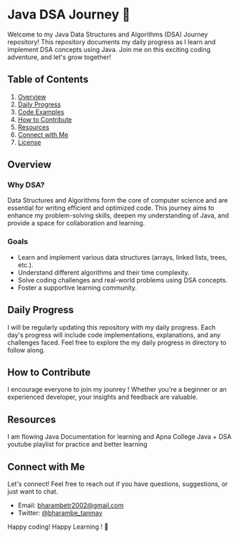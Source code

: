 # Java DSA Journey 🚀

Welcome to my Java Data Structures and Algorithms (DSA) Journey repository! This repository documents my daily progress as I learn and implement DSA concepts using Java. Join me on this exciting coding adventure, and let's grow together!

## Table of Contents

1. [Overview](#overview)
2. [Daily Progress](#daily-progress)
3. [Code Examples](#code-examples)
4. [How to Contribute](#how-to-contribute)
5. [Resources](#resources)
6. [Connect with Me](#connect-with-me)
7. [License](#license)

## Overview

### Why DSA?

Data Structures and Algorithms form the core of computer science and are essential for writing efficient and optimized code. This journey aims to enhance my problem-solving skills, deepen my understanding of Java, and provide a space for collaboration and learning.

### Goals

- Learn and implement various data structures (arrays, linked lists, trees, etc.).
- Understand different algorithms and their time complexity.
- Solve coding challenges and real-world problems using DSA concepts.
- Foster a supportive learning community.

## Daily Progress

I will be regularly updating this repository with my daily progress. Each day's progress will include code implementations, explanations, and any challenges faced. Feel free to explore the my daily progress in directory to follow along.

## How to Contribute

I encourage everyone to join my jounrey ! Whether you're a beginner or an experienced developer, your insights and feedback are valuable.

## Resources

I am flowing Java Documentation for learning and Apna College Java + DSA youtube playlist for practice and better learning 

## Connect with Me

Let's connect! Feel free to reach out if you have questions, suggestions, or just want to chat.

- Email: bharambetr2002@gmail.com
- Twitter: [@bharambe_tanmay](https://twitter.com/bharambe_tanmay)

Happy coding! Happy Learning ! 🚀

